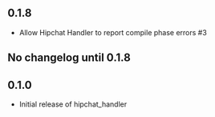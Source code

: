 ## 0.1.8
  * Allow Hipchat Handler to report compile phase errors #3

## No changelog until 0.1.8

## 0.1.0
  * Initial release of hipchat_handler
